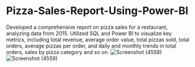 # Pizza-Sales-Report-Using-Power-BI
Developed a comprehensive report on pizza sales for a restaurant, analyzing data from 2015. Utilized SQL and Power BI to visualize key metrics, including total revenue, average order value, total pizzas sold, total orders, average pizzas per order, and daily and monthly trends in total orders, sales by pizza category and so on.
![Screenshot (4558)](https://github.com/user-attachments/assets/2dc79bb6-a2c1-4a2d-9c41-0ab117499353)
![Screenshot (4559)](https://github.com/user-attachments/assets/ffd6a426-bf8b-4d5d-b9ca-854cc3633b0c)
